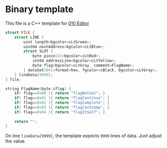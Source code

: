 # Binary template

This file is a C++ template for [010 Editor](https://www.sweetscape.com/010editor)

```C++
struct FILE {
    struct LINE {
		uint length<bgcolor=cLtGreen>;
		uint64 nextAddress<bgcolor=cLtBlue>;
		struct SLOT {
			byte piece[4]<bgcolor=cLtRed>;
			int64 addressLine<bgcolor=cLtYellow>;
			byte flag<bgcolor=cLtGray, comment=FlagName>;
		} dataSet[64]<format=hex, fgcolor=cBlack, bgcolor=cLtGray>;    
	} lineData[9999];
} file;

string FlagName(byte &flag) {
    if( flag==0x00 ){ return "flagNotSet"; }
    if( flag==0x01 ){ return "flagContinue"; }
    if( flag==0x02 ){ return "flagComplete"; }
    if( flag==0x03 ){ return "flagContComp"; }
    if( flag==0x04 ){ return "flagItSelf"; }
   
    return "";
}
```

On line `lineData[9999]`, the template expects `9999` lines of data. Just adjust the value.
